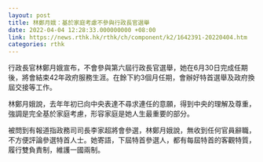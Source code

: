 ```yaml
---
layout: post
title: 林鄭月娥：基於家庭考慮不參與行政長官選舉
date: 2022-04-04 12:28:33.000000000 +08:00
link: https://news.rthk.hk/rthk/ch/component/k2/1642391-20220404.htm
categories: rthk
---
```


行政長官林鄭月娥宣布，不會參與第六屆行政長官選舉，她在6月30日完成任期後，將會結束42年政府服務生涯。在餘下約3個月任期，會辦好特首選舉及政府換屆交接等工作。

林鄭月娥說，去年年初已向中央表達不尋求連任的意願，得到中央的理解及尊重，強調是完全基於家庭考慮，形容家庭是她人生最重要的部分。

被問到有報道指政務司司長李家超將會參選，林鄭月娥說，無收到任何官員辭職，不方便評論參選特首人士。她寄語，下屆特首參選人，都有每屆特首的客觀特質，履行雙負責制，維護一國兩制。
